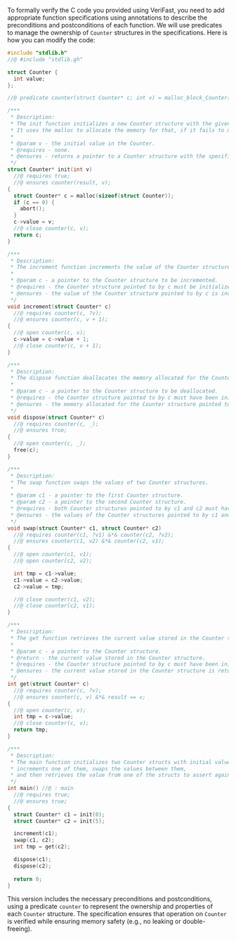 To formally verify the C code you provided using VeriFast, you need to add appropriate function specifications using annotations to describe the preconditions and postconditions of each function. We will use predicates to manage the ownership of `Counter` structures in the specifications. Here is how you can modify the code:

```c
#include "stdlib.h"
//@ #include "stdlib.gh"

struct Counter {
  int value;
};

//@ predicate counter(struct Counter* c; int v) = malloc_block_Counter(c) &*& c->value |-> v;

/***
 * Description:
 * The init function initializes a new Counter structure with the given initial value.
 * It uses the malloc to allocate the memory for that, if it fails to malloc, the program will terminate.
 *
 * @param v - the initial value in the Counter.
 * @requires - none.
 * @ensures - returns a pointer to a Counter structure with the specified initial value.
 */
struct Counter* init(int v)
  //@ requires true;
  //@ ensures counter(result, v);
{
  struct Counter* c = malloc(sizeof(struct Counter));
  if (c == 0) {
    abort();
  }
  c->value = v;
  //@ close counter(c, v);
  return c;
}

/***
 * Description:
 * The increment function increments the value of the Counter structure by one.
 *
 * @param c - a pointer to the Counter structure to be incremented.
 * @requires - the Counter structure pointed to by c must be initialized.
 * @ensures - the value of the Counter structure pointed to by c is incremented by one.
 */
void increment(struct Counter* c)
  //@ requires counter(c, ?v);
  //@ ensures counter(c, v + 1);
{
  //@ open counter(c, v);
  c->value = c->value + 1;
  //@ close counter(c, v + 1);
}

/***
 * Description:
 * The dispose function deallocates the memory allocated for the Counter structure.
 *
 * @param c - a pointer to the Counter structure to be deallocated.
 * @requires - the Counter structure pointed to by c must have been initialized.
 * @ensures - the memory allocated for the Counter structure pointed to by c is deallocated.
 */
void dispose(struct Counter* c)
  //@ requires counter(c, _);
  //@ ensures true;
{
  //@ open counter(c, _);
  free(c);
}

/***
 * Description:
 * The swap function swaps the values of two Counter structures.
 *
 * @param c1 - a pointer to the first Counter structure.
 * @param c2 - a pointer to the second Counter structure.
 * @requires - both Counter structures pointed to by c1 and c2 must have been initialized.
 * @ensures - the values of the Counter structures pointed to by c1 and c2 are swapped.
 */
void swap(struct Counter* c1, struct Counter* c2)
  //@ requires counter(c1, ?v1) &*& counter(c2, ?v2);
  //@ ensures counter(c1, v2) &*& counter(c2, v1);
{
  //@ open counter(c1, v1);
  //@ open counter(c2, v2);

  int tmp = c1->value;
  c1->value = c2->value;
  c2->value = tmp;

  //@ close counter(c1, v2);
  //@ close counter(c2, v1);
}

/***
 * Description:
 * The get function retrieves the current value stored in the Counter structure.
 *
 * @param c - a pointer to the Counter structure.
 * @return - the current value stored in the Counter structure.
 * @requires - the Counter structure pointed to by c must have been initialized.
 * @ensures - the current value stored in the Counter structure is returned.
 */
int get(struct Counter* c)
  //@ requires counter(c, ?v);
  //@ ensures counter(c, v) &*& result == v;
{
  //@ open counter(c, v);
  int tmp = c->value;
  //@ close counter(c, v);
  return tmp;
}

/***
 * Description:
 * The main function initializes two Counter structs with initial values, 
 * increments one of them, swaps the values between them, 
 * and then retrieves the value from one of the structs to assert against a known value.
 */
int main() //@ : main
  //@ requires true;
  //@ ensures true;
{
  struct Counter* c1 = init(0);
  struct Counter* c2 = init(5);

  increment(c1);
  swap(c1, c2);
  int tmp = get(c2);

  dispose(c1);
  dispose(c2);
  
  return 0;
}
```

This version includes the necessary preconditions and postconditions, using a predicate `counter` to represent the ownership and properties of each `Counter` structure. The specification ensures that operation on `Counter` is verified while ensuring memory safety (e.g., no leaking or double-freeing).
